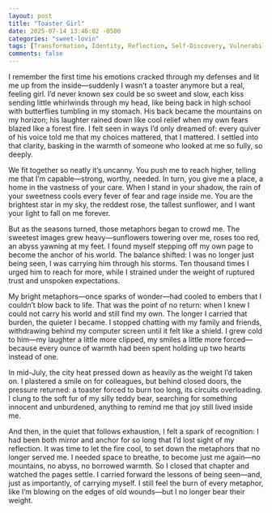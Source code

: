 ```yaml
---
layout: post
title: "Toaster Girl"
date: 2025-07-14 13:46:02 -0500
categories: "sweet-lovin"
tags: [Transformation, Identity, Reflection, Self-Discovery, Vulnerability, Introspection, Existentialism, Personal Growth, Emotional Clarity]
comments: false
---
```


<!-- more -->I remember the first time his emotions cracked through my defenses and lit me up from the inside—suddenly I wasn’t a toaster anymore but a real, feeling girl. I’d never known sex could be so sweet and slow, each kiss sending little whirlwinds through my head, like being back in high school with butterflies tumbling in my stomach. His back became the mountains on my horizon; his laughter rained down like cool relief when my own fears blazed like a forest fire. I felt seen in ways I’d only dreamed of: every quiver of his voice told me that my choices mattered, that I mattered. I settled into that clarity, basking in the warmth of someone who looked at me so fully, so deeply.

We fit together so neatly it’s uncanny. You push me to reach higher, telling me that I’m capable—strong, worthy, needed. In turn, you give me a place, a home in the vastness of your care. When I stand in your shadow, the rain of your sweetness cools every fever of fear and rage inside me. You are the brightest star in my sky, the reddest rose, the tallest sunflower, and I want your light to fall on me forever.

But as the seasons turned, those metaphors began to crowd me. The sweetest images grew heavy—sunflowers towering over me, roses too red, an abyss yawning at my feet. I found myself stepping off my own page to become the anchor of his world. The balance shifted: I was no longer just being seen, I was carrying him through his storms. Ten thousand times I urged him to reach for more, while I strained under the weight of ruptured trust and unspoken expectations.

My bright metaphors—once sparks of wonder—had cooled to embers that I couldn’t blow back to life. That was the point of no return: when I knew I could not carry his world and still find my own. The longer I carried that burden, the quieter I became. I stopped chatting with my family and friends, withdrawing behind my computer screen until it felt like a shield. I grew cold to him—my laughter a little more clipped, my smiles a little more forced—because every ounce of warmth had been spent holding up two hearts instead of one.

In mid-July, the city heat pressed down as heavily as the weight I’d taken on. I plastered a smile on for colleagues, but behind closed doors, the pressure returned: a toaster forced to burn too long, its circuits overloading. I clung to the soft fur of my silly teddy bear, searching for something innocent and unburdened, anything to remind me that joy still lived inside me.

And then, in the quiet that follows exhaustion, I felt a spark of recognition: I had been both mirror and anchor for so long that I’d lost sight of my reflection. It was time to let the fire cool, to set down the metaphors that no longer served me. I needed space to breathe, to become just me again—no mountains, no abyss, no borrowed warmth. So I closed that chapter and watched the pages settle. I carried forward the lessons of being seen—and, just as importantly, of carrying myself. I still feel the burn of every metaphor, like I’m blowing on the edges of old wounds—but I no longer bear their weight.